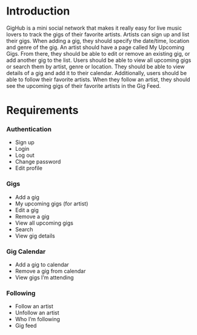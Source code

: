 # Introduction

GigHub is a mini social network that makes it really easy for live music lovers to track the gigs of their favorite artists. Artists can sign up and list their gigs. When adding a gig, they should specify the date/time, location and genre of the gig. An artist should have a page called My Upcoming Gigs. From there, they should be able to edit or remove an existing gig, or add another gig to the list. Users should be able to view all upcoming gigs or search them by artist, genre or location. They should be able to view details of a gig and add it to their calendar.
Additionally, users should be able to follow their favorite artists. When they follow an artist, they should see the upcoming gigs of their favorite artists in the Gig Feed.


# Requirements

### Authentication
  - Sign up
  - Login
  - Log out
  - Change password
  - Edit profile

### Gigs
  - Add a gig
  - My upcoming gigs (for artist)
  - Edit a gig
  - Remove a gig
  - View all upcoming gigs
  - Search
  - View gig details

### Gig Calendar
  - Add a gig to calendar
  - Remove a gig from calendar
  - View gigs I’m attending

### Following
  - Follow an artist
  - Unfollow an artist
  - Who I’m following
  - Gig feed